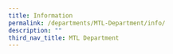 ```yaml
---
title: Information
permalink: /departments/MTL-Department/info/
description: ""
third_nav_title: MTL Department
---
```

